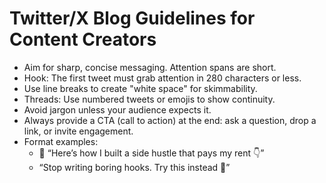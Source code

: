# Twitter/X Blog Guidelines for Content Creators

- Aim for sharp, concise messaging. Attention spans are short.
- Hook: The first tweet must grab attention in 280 characters or less.
- Use line breaks to create "white space" for skimmability.
- Threads: Use numbered tweets or emojis to show continuity.
- Avoid jargon unless your audience expects it.
- Always provide a CTA (call to action) at the end: ask a question, drop a link, or invite engagement.
- Format examples:
  - 🚀 “Here’s how I built a side hustle that pays my rent 👇”
  - “Stop writing boring hooks. Try this instead 🧵”
